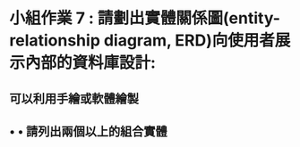 # 小組作業 7 : 請劃出實體關係圖(entity-relationship diagram, ERD)向使用者展示內部的資料庫設計:

## 可以利用手繪或軟體繪製
## • • 請列出兩個以上的組合實體
